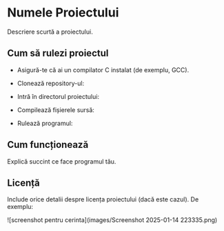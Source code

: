 # Numele Proiectului

Descriere scurtă a proiectului.

## Cum să rulezi proiectul

- Asigură-te că ai un compilator C instalat (de exemplu, GCC).
- Clonează repository-ul:

- Intră în directorul proiectului:
- Compilează fișierele sursă:
- Rulează programul:



## Cum funcționează

Explică succint ce face programul tău.

## Licență

Include orice detalii despre licența proiectului (dacă este cazul). De exemplu:


![screenshot pentru cerinta](images/Screenshot 2025-01-14 223335.png)
